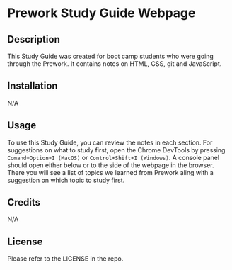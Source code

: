 # Prework Study Guide Webpage

## Description

This Study Guide was created for boot camp students who were going through the Prework. It contains notes on HTML, CSS, git and JavaScript.

## Installation

N/A

## Usage
To use this Study Guide, you can review the notes in each section. For suggestions on what to study first, open the Chrome DevTools by pressing `Comand+Option+I (MacOS)` or `Control+Shift+I (Windows)`. A console panel should open either below or to the side of the webpage in the browser. There you will see a list of topics we learned from Prework aling with a suggestion on which topic to study first.

## Credits

N/A

## License

Please refer to the LICENSE in the repo.